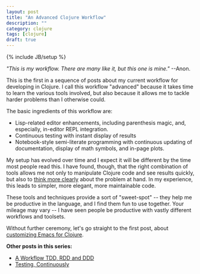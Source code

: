 ```yaml
---
layout: post
title: "An Advanced Clojure Workflow"
description: ""
category: clojure
tags: [clojure]
draft: true
---
```

{% include JB/setup %}

_"This is my workflow.  There are many like it, but this one is mine."_ --Anon.

This is the first in a sequence of posts about my current workflow for developing in Clojure.  I call this workflow "advanced" because it takes time to learn the various tools involved, but also because it allows me to tackle harder problems than I otherwise could.

The basic ingredients of this workflow are:

* Lisp-related editor enhancements, including parenthesis magic, and, especially, in-editor REPL integration.
* Continuous testing with instant display of results
* Notebook-style semi-literate programming with continuous updating of documentation, display of math symbols, and in-page plots.

My setup has evolved over time and I expect it will be different by the time most people read this.  I have found, though, that the right combination of tools allows me not only to manipulate Clojure code and see results quickly, but also to [think more clearly](https://www.youtube.com/watch?v=f84n5oFoZBc) about the problem at hand.  In my experience, this leads to simpler, more elegant, more maintainable code.

These tools and techniques provide a sort of "sweet-spot" -- they help me be productive in the language, and I find them fun to use together.  Your mileage may vary -- I have seen people be productive with vastly different workflows and toolsets.

Without further ceremony, let's go straight to the first post, about [customizing Emacs for Clojure](/clojure/2014/07/05/emacs-customization-for-clojure/).

**Other posts in this series:**

* [A Workflow ­ TDD, RDD and DDD](/clojure/2014/07/20/a-worfklow-tdd-rdd-and-ddd/)
* [Testing, Continuously](/clojure/2014/07/20/a-worfklow-tdd-rdd-and-ddd/)